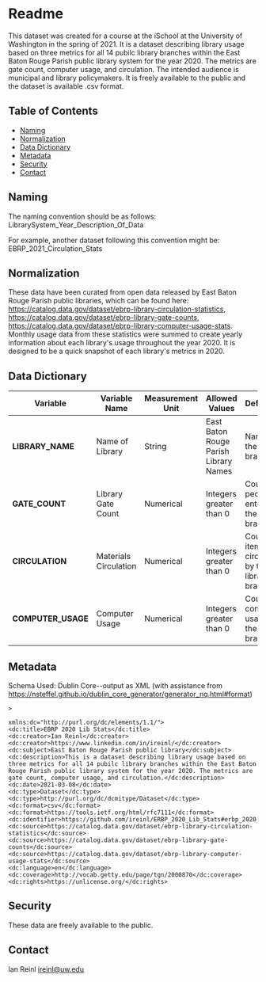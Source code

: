 # Readme

This dataset was created for a course at the iSchool at the University of Washington in the spring of 2021. It is a dataset describing library usage based on three metrics for all 14 pubilc library branches within the East Baton Rouge Parish public library system for the year 2020. The metrics are gate count, computer usage, and circulation. The intended audience is municipal and library policymakers. It is freely available to the public and the dataset is available .csv format.

## Table of Contents

- [Naming](#Naming)
- [Normalization](#Normalization)
- [Data Dictionary](#datadictionary)
- [Metadata](#metadata)
- [Security](#security)
- [Contact](#contact)

## Naming

The naming convention should be as follows: LibrarySystem_Year_Description_Of_Data

For example, another dataset following this convention might be: EBRP_2021_Circulation_Stats

## Normalization

These data have been curated from open data released by East Baton Rouge Parish public libraries, which can be found here: https://catalog.data.gov/dataset/ebrp-library-circulation-statistics, https://catalog.data.gov/dataset/ebrp-library-gate-counts, https://catalog.data.gov/dataset/ebrp-library-computer-usage-stats. Monthly usage data from these statistics were summed to create yearly information about each library's usage throughout the year 2020. It is designed to be a quick snapshot of each library's metrics in 2020.

## Data Dictionary


| **Variable** | **Variable Name** | **Measurement Unit** | **Allowed Values** | **Definition** |
| --- | --- | --- | --- | --- |
| **LIBRARY_NAME** | Name of Library | String | East Baton Rouge Parish Library Names | Name of the library branch |
| **GATE_COUNT** | Library Gate Count | Numerical | Integers greater than 0 | Count of people entering the library branch |
| **CIRCULATION** | Materials Circulation | Numerical | Integers greater than 0 | Count of items circulated by the library branch |
| **COMPUTER_USAGE** | Computer Usage | Numerical | Integers greater than 0 | Count of computer usage at the library branch |


## Metadata
Schema Used: Dublin Core--output as XML (with assistance from https://nsteffel.github.io/dublin_core_generator/generator_nq.html#format)


    >

    xmlns:dc="http://purl.org/dc/elements/1.1/">
    <dc:title>EBRP 2020 Lib Stats</dc:title>
    <dc:creator>Ian Reinl</dc:creator>
    <dc:creator>https://www.linkedin.com/in/ireinl/</dc:creator>
    <dc:subject>East Baton Rouge Parish public library</dc:subject>
    <dc:description>This is a dataset describing library usage based on three metrics for all 14 pubilc library branches within the East Baton Rouge Parish public library system for the year 2020. The metrics are gate count, computer usage, and circulation.</dc:description>
    <dc:date>2021-03-08</dc:date>
    <dc:type>Dataset</dc:type>
    <dc:type>http://purl.org/dc/dcmitype/Dataset</dc:type>
    <dc:format>csv</dc:format>
    <dc:format>https://tools.ietf.org/html/rfc7111</dc:format>
    <dc:identifier>https://github.com/ireinl/ERBP_2020_Lib_Stats#erbp_2020_lib_stats</dc:identifier>
    <dc:source>https://catalog.data.gov/dataset/ebrp-library-circulation-statistics</dc:source>
    <dc:source>https://catalog.data.gov/dataset/ebrp-library-gate-counts</dc:source>
    <dc:source>https://catalog.data.gov/dataset/ebrp-library-computer-usage-stats</dc:source>
    <dc:language>en</dc:language>
    <dc:coverage>http://vocab.getty.edu/page/tgn/2000870</dc:coverage>
    <dc:rights>https://unlicense.org/</dc:rights>



## Security

These data are freely available to the public.

## Contact
Ian Reinl
ireinl@uw.edu

